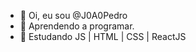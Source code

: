 - 👋 Oi, eu sou @J0A0Pedro
- 👀 Aprendendo a programar.
- 🌱 Estudando JS | HTML | CSS | ReactJS   
<!---
J0A0Pedro/J0A0Pedro is a ✨ special ✨ repository because its `README.md` (this file) appears on your GitHub profile.
You can click the Preview link to take a look at your change
